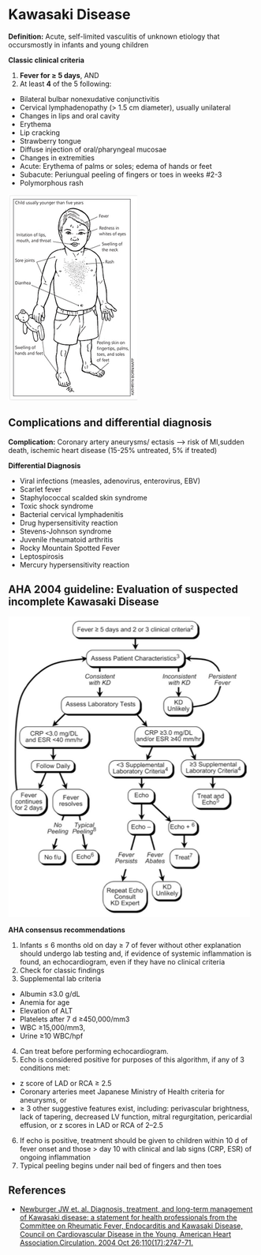 


# Kawasaki Disease

**Definition:** Acute, self-limited vasculitis of unknown etiology that occursmostly in infants and young children 

**Classic clinical criteria**

1. **Fever for ≥ 5 days**, AND
2. At least **4** of the 5 following:

-   Bilateral bulbar nonexudative conjunctivitis
-   Cervical lymphadenopathy (&gt; 1.5 cm diameter), usually unilateral
-   Changes in lips and oral cavity
  - Erythema
  - Lip cracking
  - Strawberry tongue
  - Diffuse injection of oral/pharyngeal mucosae
-   Changes in extremities
  - Acute: Erythema of palms or soles; edema of hands or feet
  - Subacute: Periungual peeling of fingers or toes in weeks #2-3&nbsp;
-   Polymorphous rash

![](image-0.png)

## Complications and differential diagnosis

**Complication:** Coronary artery aneurysms/ ectasis --&gt; risk of MI,sudden death, ischemic heart disease (15-25% untreated, 5% if treated)

**Differential Diagnosis**

-   Viral infections (measles, adenovirus, enterovirus, EBV)
-   Scarlet fever
-   Staphylococcal scalded skin syndrome
-   Toxic shock syndrome
-   Bacterial cervical lymphadenitis
-   Drug hypersensitivity reaction
-   Stevens-Johnson syndrome
-   Juvenile rheumatoid arthritis
-   Rocky Mountain Spotted Fever
-   Leptospirosis
-   Mercury hypersensitivity reaction 

## AHA 2004 guideline: Evaluation of suspected incomplete Kawasaki Disease

![](image-1.png)

**AHA consensus recommendations**

1. Infants ≤ 6 months old on day ≥ 7 of fever without other explanation should undergo lab testing and, if evidence of systemic inflammation is found, an echocardiogram, even if they have no clinical criteria
2. Check for classic findings
3. Supplemental lab criteria
  - Albumin ≤3.0 g/dL
  - Anemia for age
  - Elevation of ALT
  - Platelets after 7 d ≥450,000/mm3
  - WBC ≥15,000/mm3,
  - Urine ≥10 WBC/hpf
4. Can treat before performing echocardiogram.
5. Echo is considered positive for purposes of this algorithm, if any of 3 conditions met: 
  - z score of LAD or RCA ≥ 2.5
  - Coronary arteries meet Japanese Ministry of Health criteria for aneurysms, or 
  - ≥ 3 other suggestive features exist, including: perivascular brightness, lack of tapering, decreased LV function, mitral regurgitation, pericardial effusion, or z scores in LAD or RCA of 2–2.5
6. If echo is positive, treatment should be given to children within 10 d of fever onset and those &gt; day 10 with clinical and lab signs (CRP, ESR) of ongoing inflammation
7. Typical peeling begins under nail bed of fingers and then toes

## References

-   [Newburger JW et. al. Diagnosis, treatment, and long-term management of Kawasaki disease: a statement for health professionals from the Committee on Rheumatic Fever, Endocarditis and Kawasaki Disease, Council on Cardiovascular Disease in the Young, American Heart Association.Circulation. 2004 Oct 26;110(17):2747-71.](http://www.ncbi.nlm.nih.gov/pubmed/?term=15505111)
